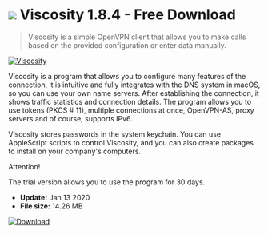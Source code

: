 # ![](https://cdn.softexe.net/static/icon/d/viscosity-9287.png) Viscosity 1.8.4 - Free Download

> Viscosity is a simple OpenVPN client that allows you to make calls based on the provided configuration or enter data manually.

[![Viscosity](https://gallery.dpcdn.pl/imgc/Tools/78907/g_-_420x350_1.5_-_x8bd25fe4-4150-4a50-ba49-80302509ff17.png)](https://softexe.net/win/internet/other/viscosity:abhg.html)

Viscosity is a program that allows you to configure many features of the connection, it is intuitive and fully integrates with the DNS system in macOS, so you can use your own name servers. After establishing the connection, it shows traffic statistics and connection details. The program allows you to use tokens (PKCS # 11), multiple connections at once, OpenVPN-AS, proxy servers and of course, supports IPv6.
 
 Viscosity stores passwords in the system keychain. You can use AppleScript scripts to control Viscosity, and you can also create packages to install on your company's computers.
 
 Attention!
 
 The trial version allows you to use the program for 30 days.


- **Update:** Jan 13 2020
- **File size:** 14.26 MB

[![Download](https://cdn.softexe.net/static/img/download.png)](https://softexe.net/win/internet/other/viscosity:abhg.html)

